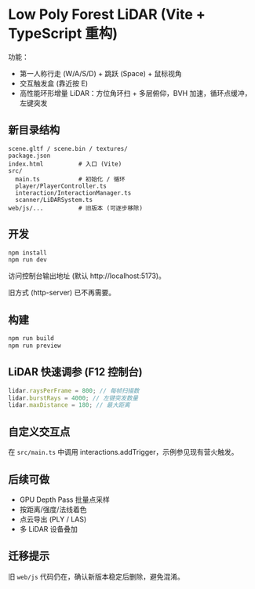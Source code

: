 # Low Poly Forest LiDAR (Vite + TypeScript 重构)

功能：

- 第一人称行走 (W/A/S/D) + 跳跃 (Space) + 鼠标视角
- 交互触发盒 (靠近按 E)
- 高性能环形增量 LiDAR：方位角环扫 + 多层俯仰，BVH 加速，循环点缓冲，左键突发

## 新目录结构

```
scene.gltf / scene.bin / textures/
package.json
index.html          # 入口 (Vite)
src/
  main.ts           # 初始化 / 循环
  player/PlayerController.ts
  interaction/InteractionManager.ts
  scanner/LiDARSystem.ts
web/js/...          # 旧版本 (可逐步移除)
```

## 开发

```bash
npm install
npm run dev
```

访问控制台输出地址 (默认 http://localhost:5173)。

旧方式 (http-server) 已不再需要。

## 构建

```bash
npm run build
npm run preview
```

## LiDAR 快速调参 (F12 控制台)

```js
lidar.raysPerFrame = 800; // 每帧扫描数
lidar.burstRays = 4000; // 左键突发数量
lidar.maxDistance = 180; // 最大距离
```

## 自定义交互点

在 `src/main.ts` 中调用 interactions.addTrigger，示例参见现有营火触发。

## 后续可做

- GPU Depth Pass 批量点采样
- 按距离/强度/法线着色
- 点云导出 (PLY / LAS)
- 多 LiDAR 设备叠加

## 迁移提示

旧 `web/js` 代码仍在，确认新版本稳定后删除，避免混淆。
